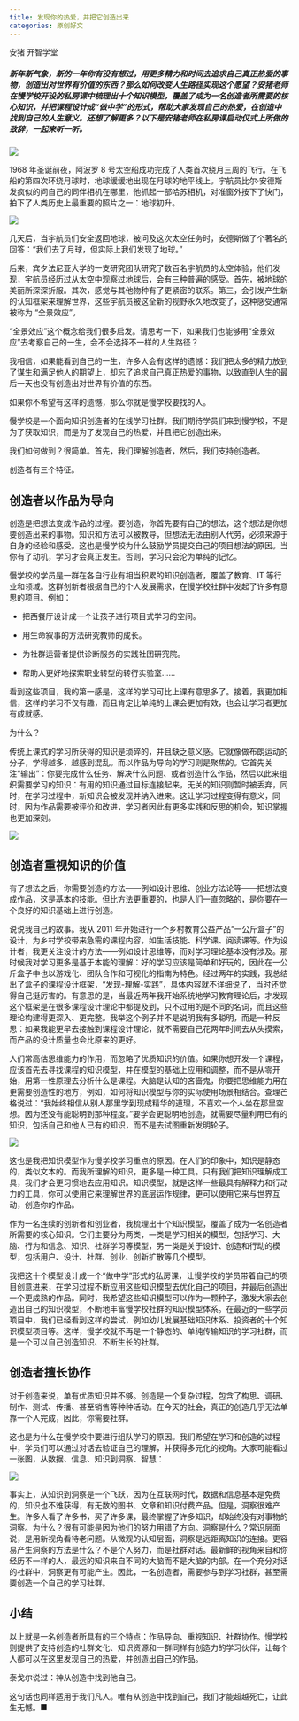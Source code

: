 ```yaml
---
title: 发现你的热爱，并把它创造出来
categories: 原创好文
---
```


安猪  开智学堂 

##### 新年新气象，新的一年你有没有想过，用更多精力和时间去追求自己真正热爱的事物，创造出对世界有价值的东西？那么如何改变人生路径实现这个愿望？安猪老师在慢学校开设的私房课中梳理出十个知识模型，覆盖了成为一名创造者所需要的核心知识，并把课程设计成“做中学”的形式，帮助大家发现自己的热爱，在创造中找到自己的人生意义。还想了解更多？以下是安猪老师在私房课启动仪式上所做的致辞，一起来听一听。

![](https://ws3.sinaimg.cn/large/006tNc79gy1fz7qf8uarej30fx07b76u.jpg)

1968 年圣诞前夜，阿波罗 8 号太空船成功完成了人类首次绕月三周的飞行。在飞船的第四次环绕月球时，地球缓缓地出现在月球的地平线上。宇航员比尔·安德斯发疯似的问自己的同伴相机在哪里，他抓起一部哈苏相机，对准窗外按下了快门，拍下了人类历史上最重要的照片之一：地球初升。

![](https://ws1.sinaimg.cn/large/006tNc79gy1fz7qfucz9jj30fa0fcjur.jpg)

几天后，当宇航员们安全返回地球，被问及这次太空任务时，安德斯做了个著名的回答：“我们去了月球，但实际上我们发现了地球。”

后来，宾夕法尼亚大学的一支研究团队研究了数百名宇航员的太空体验，他们发现，宇航员经历过从太空中观察过地球后，会有三种普遍的感受。首先，被地球的美丽所深深折服。其次，感觉与其他物种有了更紧密的联系。第三，会引发产生新的认知框架来理解世界，这些宇航员被这全新的视野永久地改变了，这种感受通常被称为 “全景效应”。

“全景效应”这个概念给我们很多启发。请思考一下，如果我们也能够用“全景效应”去考察自己的一生，会不会选择不一样的人生路径？

我相信，如果能看到自己的一生，许多人会有这样的遗憾：我们把太多的精力放到了谋生和满足他人的期望上，却忘了追求自己真正热爱的事物，以致直到人生的最后一天也没有创造出对世界有价值的东西。

如果你不希望有这样的遗憾，那么你就是慢学校要找的人。

慢学校是一个面向知识创造者的在线学习社群。我们期待学员们来到慢学校，不是为了获取知识，而是为了发现自己的热爱，并且把它创造出来。

我们如何做到？很简单。首先，我们理解创造者，然后，我们支持创造者。

创造者有三个特征。

## 创造者以作品为导向

创造是把想法变成作品的过程。要创造，你首先要有自己的想法，这个想法是你想要创造出来的事物。知识和方法可以被教导，但想法无法由别人代劳，必须来源于自身的经验和感受。这也是慢学校为什么鼓励学员提交自己的项目想法的原因。当你有了动机，学习才会真正发生。否则，学习只会沦为单纯的记忆。

慢学校的学员是一群在各自行业有相当积累的知识创造者，覆盖了教育、IT 等行业和领域。这群创新者根据自己的个人发展需求，在慢学校社群中发起了许多有意思的项目。例如：

- 把西餐厅设计成一个让孩子进行项目式学习的空间。

- 用生命叙事的方法研究教师的成长。

- 为社群运营者提供诊断服务的实践社团研究院。
- 帮助人更好地探索职业转型的转行实验室……

看到这些项目，我的第一感是，这样的学习可比上课有意思多了。接着，我更加相信，这样的学习不仅有趣，而且肯定比单纯的上课会更加有效，也会让学习者更加有成就感。

为什么？

传统上课式的学习所获得的知识是琐碎的，并且缺乏意义感。它就像做布朗运动的分子，学得越多，越感到混乱。而以作品为导向的学习则是聚焦的。它首先关注“输出”：你要完成什么任务、解决什么问题、或者创造什么作品，然后以此来组织需要学习的知识：有用的知识通过目标连接起来，无关的知识则暂时被丢弃，同时，在学习过程中，新知识会被发现并纳入进来。﻿﻿这让学习过程变得有意义，同时，因为作品需要被评价和改进，学习者因此有更多实践和反思的机会，知识掌握也更加深刻。

![](https://ws1.sinaimg.cn/large/006tNc79gy1fz7qi6k1lsj30fk09i75v.jpg)

## 创造者重视知识的价值

有了想法之后，你需要创造的方法——例如设计思维、创业方法论等——把想法变成作品，这是基本的技能。但比方法更重要的，也是人们一直忽略的，是你要在一个良好的知识基础上进行创造。

说说我自己的故事。我从 2011 年开始进行一个乡村教育公益产品“一公斤盒子”的设计，为乡村学校带来急需的课程内容，如生活技能、科学课、阅读课等。作为设计者，我更关注设计的方法——例如设计思维等，而对学习理论基本没有涉及。那时候我对学习更多是基于本能的理解：好的学习应该是简单和好玩的，因此在一公斤盒子中也以游戏化、团队合作和可视化的指南为特色。经过两年的实践，我总结出了盒子的课程设计框架，“发现-理解-实践”，具体内容就不详细说了，当时还觉得自己挺厉害的。有意思的是，当最近两年我开始系统地学习教育理论后，才发现这个框架是在很多课程设计理论中都提及到，只不过用的是不同的名词，而且这些理论构建得更深入、更完整。我举这个例子并不是说明我有多聪明，而是一种反思：如果我能更早去接触到课程设计理论，就不需要自己花两年时间去从头摸索，而产品的设计质量也会比原来的更好。

人们常高估思维能力的作用，而忽略了优质知识的价值。如果你想开发一个课程，应该首先去寻找课程的知识模型，并在模型的基础上应用和调整，而不是从零开始，用第一性原理去分析什么是课程。大脑是认知的吝啬鬼，你要把思维能力用在更需要创造性的地方，例如，如何将知识模型与你的实际使用场景相结合。查理芒格说过：“我始终相信从别人那里学到现成精华的道理，不喜欢一个人坐在那里空想。因为还没有能聪明到那种程度。”要学会更聪明地创造，就需要尽量利用已有的知识，包括自己和他人已有的知识，而不是去试图重新发明轮子。

![](https://ws4.sinaimg.cn/large/006tNc79gy1fz7qj7um90j30em07u0xx.jpg)

这也是我把知识模型作为慢学校学习重点的原因。在人们的印象中，知识是静态的，类似文本的。而我所理解的知识，更多是一种工具。只有我们把知识理解成工具，我们才会更习惯地去应用知识。知识模型，就是这样一些最具有解释力和行动力的工具，你可以使用它来理解世界的底层运作规律，更可以使用它来与世界互动，创造你的作品。

作为一名连续的创新者和创业者，我梳理出十个知识模型，覆盖了成为一名创造者所需要的核心知识。它们主要分为两类，一类是学习相关的模型，包括学习、大脑、行为和信念、知识、社群学习等模型，另一类是关于设计、创造和行动的模型，包括用户、设计、社群、创业、创新扩散等几个模型。

我把这十个模型设计成一个“做中学”形式的私房课，让慢学校的学员带着自己的项目创意进来，在学习过程不断应用这些知识模型去优化自己的项目，并最后创造出一个更成熟的作品。同时，我希望这些知识模型可以作为一颗种子，激发大家去创造出自己的知识模型，不断地丰富慢学校社群的知识模型体系。在最近的一些学员项目中，我们已经看到这样的尝试，例如幼儿发展基础知识体系、投资者的十个知识模型项目等。这样，慢学校就不再是一个静态的、单纯传输知识的学习社群，而是一个可以自己创造知识、不断生长的社群。

## 创造者擅长协作

对于创造来说，单有优质知识并不够。创造是一个复杂过程，包含了构思、调研、制作、测试、传播、甚至销售等种种活动。在今天的社会，真正的创造几乎无法单靠一个人完成，因此，你需要社群。

这也是为什么在慢学校中要进行组队学习的原因。我们希望在学习和创造的过程中，学员们可以通过对话去验证自己的理解，并获得多元化的视角。大家可能看过一张图，从数据、信息、知识到洞察、智慧：

![](https://ws3.sinaimg.cn/large/006tNc79gy1fz7qk57nhfj30gg05jq7c.jpg)

事实上，从知识到洞察是一个飞跃，因为在互联网时代，数据和信息基本是免费的，知识也不难获得，有无数的图书、文章和知识付费产品。但是，洞察很难产生。许多人看了许多书，买了许多课，最终掌握了许多知识，却始终没有对事物的洞察。为什么？很有可能是因为他们的努力用错了方向。洞察是什么？常识层面说，是用新视角看待老问题。从微观的认知层面，洞察是远距离知识的连接。更容易产生洞察的方法是什么？不是个人努力，而是社群对话。最新鲜的视角来自和你经历不一样的人，最远的知识来自不同的大脑而不是大脑的内部。在一个充分对话的社群中，洞察更有可能产生。因此，一名创造者，需要参与到学习社群，甚至需要创造一个自己的学习社群。

## 小结

以上就是一名创造者所具有的三个特点：作品导向、重视知识、社群协作。慢学校则提供了支持创造的社群文化、知识资源和一群同样有创造力的学习伙伴，让每个人都可以在这里发现自己的热爱，并创造出自己的作品。

泰戈尔说过：神从创造中找到他自己。

这句话也同样适用于我们凡人。唯有从创造中找到自己，我们才能超越死亡，让此生无憾。■
